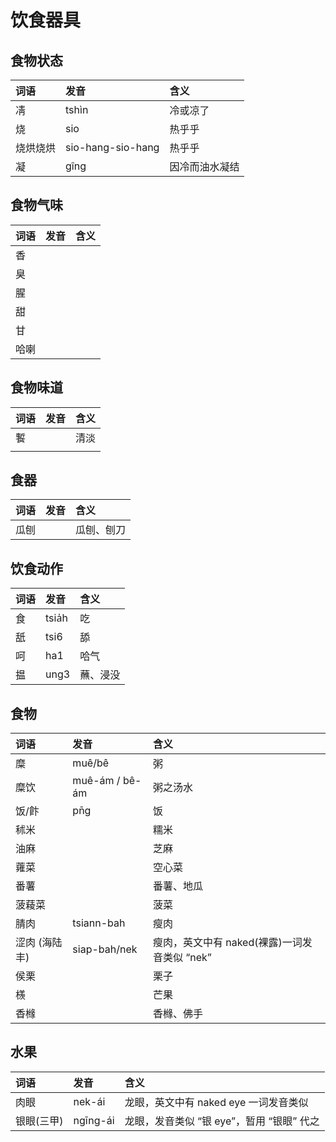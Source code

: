 # 饮食器具

## 食物状态

| 词语 | 发音 | 含义 |
| :--- | :--- | :--- |
| 凊 | tshìn | 冷或凉了 |
| 烧 | sio | 热乎乎 |
| 烧烘烧烘 | sio-hang-sio-hang | 热乎乎 |
| 凝 | gîng | 因冷而油水凝结 |

## 食物气味

| 词语 | 发音 | 含义 |
| :--- | :--- | :--- |
| 香 |  |  |
| 臭 |  |  |
| 腥 |  |  |
| 甜 |  |  |
| 甘 |  |  |
| 哈喇 |  |  |

## 食物味道

| 词语 | 发音 | 含义 |
| :--- | :--- | :--- |
| 䭕 |  | 清淡 |
|  |  |  |

## 食器

| 词语 | 发音 | 含义 |
| :--- | :--- | :--- |
| 瓜刨 |  | 瓜刨、刨刀 |

## 饮食动作

| 词语 | 发音 | 含义 |
| :--- | :--- | :--- |
| 食 | tsia̍h | 吃 |
| 舐 | tsi6 | 舔 |
| 呵 | ha1 | 哈气 |
| 揾 | ung3 | 蘸、浸没 |

## 食物

| 词语 | 发音 | 含义 |
| :--- | :--- | :--- |
| 糜 | muê/bê | 粥 |
| 糜饮 | muê-ám / bê-ám | 粥之汤水 |
| 饭/飰 | pn̄g | 饭 |
| 秫米 |  | 糯米 |
| 油麻 |  | 芝麻 |
| 蕹菜 |  | 空心菜 |
| 番薯 |  | 番薯、地瓜 |
| 菠薐菜 |  | 菠菜 |
| 腈肉 | tsiann-bah | 瘦肉 |
| 涩肉 \(海陆丰\) | siap-bah/nek | 瘦肉，英文中有 naked\(裸露\)一词发音类似 “nek” |
| 侯栗 |  | 栗子 |
| 檨 |  | 芒果 |
| 香橼 |  | 香橼、佛手 |

## 水果

| 词语 | 发音 | 含义 |
| :--- | :--- | :--- |
| 肉眼 | nek-ái | 龙眼，英文中有 naked eye 一词发音类似 |
| 银眼\(三甲\) | ngīng-ái | 龙眼，发音类似 “银 eye”，暂用 “银眼” 代之 |

